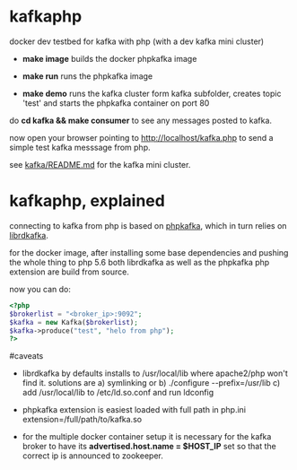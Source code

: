 # kafkaphp
docker dev testbed for kafka with php (with a dev kafka mini cluster)

- **make image**
  builds the docker phpkafka image
  
- **make run**
  runs the phpkafka image
  
- **make demo**
  runs the kafka cluster form kafka subfolder, creates topic 'test' and starts the phpkafka container on port 80
  
do __cd kafka && make consumer__ to see any messages posted to kafka.

now open your browser pointing to <http://localhost/kafka.php> to send a simple test kafka messsage from php.

see [kafka/README.md](https://github.com/littlemole/kafkaphp/blob/master/kafka) for the kafka mini cluster.

# kafkaphp, explained

connecting to kafka from php is based on [phpkafka](https://github.com/EVODelavega/phpkafka), which in turn relies on
[librdkafka](https://github.com/edenhill/librdkafka/).

for the docker image, after installing some base dependencies and pushing the whole thing to php 5.6 both librdkafka as well as the phpkafka php extension are build from source.

now you can do:

```php
<?php
$brokerlist = "<broker_ip>:9092";
$kafka = new Kafka($brokerlist);
$kafka->produce("test", "helo from php");
?>
```

#caveats

- librdkafka by defaults installs to /usr/local/lib where apache2/php won't find it. solutions are a) symlinking or b) ./configure --prefix=/usr/lib c) add /usr/local/lib to /etc/ld.so.conf and run ldconfig

- phpkafka extension is easiest loaded with full path in php.ini extension=/full/path/to/kafka.so

- for the multiple docker container setup it is necessary for the kafka broker to have its **advertised.host.name = $HOST_IP** set so that the correct ip is announced to zookeeper.
